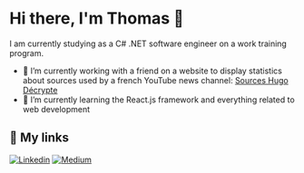 # Hi there, I'm Thomas 👋

I am currently studying as a C# .NET software engineer on a work training program.

- 🔭 I’m currently working with a friend on a website to display statistics about sources used by a french YouTube news channel: [Sources Hugo Décrypte](https://github.com/Sources-Hugo-Decrypte/sources-hugo-decrypte-web)
- 🌱 I’m currently learning the React.js framework and everything related to web development

## 🔗 My links

[![Linkedin](https://img.shields.io/badge/linkedin-%230077B5.svg?&style=for-the-badge&logo=linkedin&logoColor=white)](https://www.linkedin.com/in/thomas-couacault/)
[![Medium](https://img.shields.io/badge/medium-%2312100E.svg?&style=for-the-badge&logo=medium&logoColor=white)](https://medium.com/@thomascouacault)
